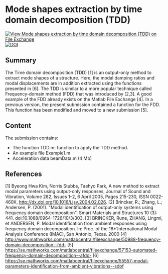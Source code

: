 # Mode shapes extraction by time domain decomposition (TDD)

[![View Mode shapes extraction by time domain decomposition (TDD) on File Exchange](https://www.mathworks.com/matlabcentral/images/matlab-file-exchange.svg)](https://se.mathworks.com/matlabcentral/fileexchange/52276-mode-shapes-extraction-by-time-domain-decomposition-tdd)
[![DOI](https://zenodo.org/badge/DOI/10.5281/zenodo.3817999.svg)](https://doi.org/10.5281/zenodo.3817999)


## Summary

The Time domain decomposition (TDD) [1] is an output-only method to extract mode shapes of a structure. Here, the modal damping ratios and modal displacements are in addition extracted using the functions presented in [6]. The TDD is similar to a more popular technique called Frequency-domain method (FDD) that was introduced by [2,3]. A good example of the FDD already exists on the Matlab File Exchange [4]. In a previous version, the present submission contained a function for the FDD. This function has been modified and moved to a new submission [5].


## Content

The submission contains:
- The function TDD.m: function to apply the TDD method.
- An example file Example1.m
- Acceleration data beamData.m (4 Mb)

## References

[1] Byeong Hwa Kim, Norris Stubbs, Taehyo Park, A new method to extract modal parameters using output-only responses, Journal of Sound and Vibration, Volume 282, Issues 1–2, 6 April 2005, Pages 215-230, ISSN 0022-460X, http://dx.doi.org/10.1016/j.jsv.2004.02.026.
[2] Brincker, R.; Zhang, L.; Andersen, P. (2001). "Modal identification of output-only systems using frequency domain decomposition". Smart Materials and Structures 10 (3): 441. doi:10.1088/0964-1726/10/3/303.
[3] BRINCKER, Rune, ZHANG, Lingmi, et ANDERSEN, P. Modal identification from ambient responses using frequency domain decomposition. In: Proc. of the 18*‘International Modal Analysis Conference (IMAC), San Antonio, Texas. 2000
[4] http://www.mathworks.com/matlabcentral/fileexchange/50988-frequency-domain-decomposition--fdd-
[5] https://se.mathworks.com/matlabcentral/fileexchange/57153-automated-frequency-domain-decomposition--afdd-
[6] https://se.mathworks.com/matlabcentral/fileexchange/55557-modal-parameters-identification-from-ambient-vibrations--sdof
